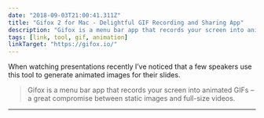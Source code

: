```yaml
---
date: "2018-09-03T21:00:41.311Z"
title: "Gifox 2 for Mac - Delightful GIF Recording and Sharing App"
description: "Gifox is a menu bar app that records your screen into animated GIFs"
tags: [link, tool, gif, animation]
linkTarget: "https://gifox.io/"
---
```

When watching presentations recently I’ve noticed that a few speakers use this tool to generate animated images for their slides.

> Gifox is a menu bar app that records your screen into animated GIFs – a great compromise between static images and full-size videos.
---
